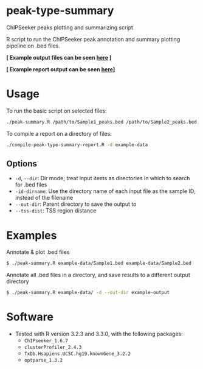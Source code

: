 # peak-type-summary
ChIPSeeker peaks plotting and summarizing script

R script to run the ChIPSeeker peak annotation and summary plotting pipeline on .bed files. 

__[ Example output files can be seen [here](https://github.com/stevekm/peak-type-summary/tree/d443be906c8a6bfc52c336b31761ef7230a64328/example-output/example-data) ]__

__[ Example report output can be seen [here](https://cdn.rawgit.com/stevekm/peak-type-summary/7285ef4bba3622b1f7edd02161e3b8ee8d895a75/peak-type-summary-report.html)]__

# Usage

To run the basic script on selected files:

```bash
./peak-summary.R /path/to/Sample1_peaks.bed /path/to/Sample2_peaks.bed 
```

To compile a report on a directory of files:

```bash
./compile-peak-type-summary-report.R -d example-data
```

## Options

- `-d`, `--dir`: Dir mode; treat input items as directories in which to search for .bed files
- `-id-dirname`: Use the directory name of each input file as the sample ID, instead of the filename
- `--out-dir`: Parent directory to save the output to
- `--tss-dist`: TSS region distance

# Examples

Annotate & plot .bed files

```bash
$ ./peak-summary.R example-data/Sample1.bed example-data/Sample2.bed
```

Annotate all .bed files in a directory, and save results to a different output directory

```bash
$ ./peak-summary.R example-data/ -d --out-dir example-output
```

# Software
- Tested with R version 3.2.3 and 3.3.0, with the following packages:
  - `ChIPseeker_1.6.7`
  - `clusterProfiler_2.4.3`
  - `TxDb.Hsapiens.UCSC.hg19.knownGene_3.2.2`
  - `optparse_1.3.2 `
